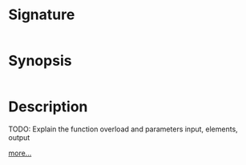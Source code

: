 # Signature
```vikid-signature
```

# Synopsis
```vikid-synopsis
```

# Description
TODO: Explain the function overload and parameters input, elements, output

[more...](https://en.wikipedia.org/wiki/Array_data_structure)